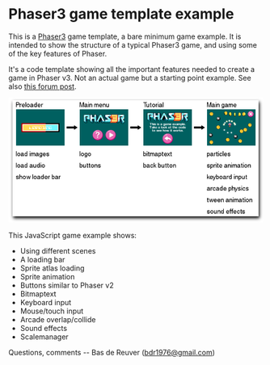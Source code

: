 Phaser3 game template example
=============================

This is a [Phaser3](https://github.com/photonstorm/phaser) game template, a bare minimum game example.
It is intended to show the structure of a typical Phaser3 game,
and using some of the key features of Phaser.

It's a code template showing all the important features needed to create a game in Phaser v3.
Not an actual game but a starting point example.
See also [this forum post](http://www.html5gamedevs.com/topic/38994-phaser3-game-example-using-scenes-a-preloader-and-a-loading-bar/).

![preview screenshot](/preview.png?raw=true "preview")

This JavaScript game example shows:

* Using different scenes
* A loading bar
* Sprite atlas loading
* Sprite animation
* Buttons similar to Phaser v2
* Bitmaptext
* Keyboard input
* Mouse/touch input
* Arcade overlap/collide
* Sound effects
* Scalemanager

Questions, comments -- Bas de Reuver (bdr1976@gmail.com)
